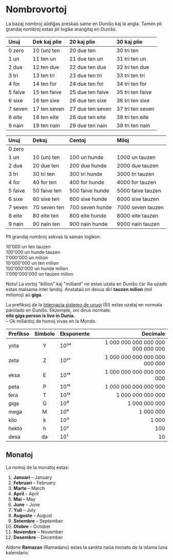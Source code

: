 # Nombrovortoj

La bazaj nombroj aŭdiĝas preskaŭ same en Duniŝo kaj la angla.
Tamen pli grandaj nombroj estas pli logike aranĝitaj en Duniŝo.

| Unuj    | Dek kaj plie | 20 kaj plie      | 30 kaj plie      |
|:--------|:-------------|:-----------------|:-----------------|
| 0 zero  | 10 (un) ten  | 20 due ten       | 30 tri ten       |
| 1 un    | 11 ten un    | 21 due ten un    | 31 tri ten un    |
| 2 due   | 12 ten due   | 22 due ten due   | 32 tri ten due   |
| 3 tri   | 13 ten tri   | 23 due ten tri   | 33 tri ten tri   |
| 4 for   | 14 ten for   | 24 due ten for   | 34 tri ten for   |
| 5 faive | 15 ten faive | 25 due ten faive | 35 tri ten faive |
| 6 sixe  | 16 ten sixe  | 26 due ten sixe  | 36 tri ten sixe  |
| 7 seven | 17 ten seven | 27 due ten seven | 37 tri ten seven |
| 8 eite  | 18 ten eite  | 28 due ten eite  | 38 tri ten eite  |
| 9 nain  | 19 ten nain  | 29 due ten nain  | 39 tri ten nain  |

| Unuj    |  Dekoj       | Centoj          | Miloj             |
|:--------|:-------------|:----------------|:------------------|
| 0 zero  |              |                 |                   |
| 1 un    | 10 (un) ten  | 100 un hunde    | 1000 un tauzen    |
| 2 due   | 20 due ten   | 200 due hunde   | 2000 due tauzen   |
| 3 tri   | 30 tri ten   | 300 tri hunde   | 3000 tri tauzen   |
| 4 for   | 40 for ten   | 400 for hunde   | 4000 for tauzen   |
| 5 faive | 50 faive ten | 500 faive hunde | 5000 faive tauzen |
| 6 sixe  | 60 sixe ten  | 600 sixe hunde  | 6000 sixe tauzen  |
| 7 seven | 70 seven ten | 700 seven hunde | 7000 seven tauzen |
| 8 eite  | 80 eite ten  | 800 eite hunde  | 8000 eite tauzen  |
| 9 nain  | 90 nain ten  | 900 nain hunde  | 9000 nain tauzen  |

Pli grandaj nombroj sekvas la saman logikon.

10'000 un ten tauzen  
100'000 un hunde tauzen  
1'000'000 un milion  
10'000'000 un ten milion  
100'000'000 un hunde milion  
1'000'000'000 un tauzen milion  

Notu! La vortoj "billion" kaj "milliard" ne estas uzata en Duniŝo
ĉar ilia uzado estas malsama inter landoj.
Anstataŭ on devus diri **tauzen milion** (mil milionoj) aŭ **giga**.

La prefiksoj de la [Internacia sistemo de unuoj](https://eo.wikipedia.org/wiki/Internacia_sistemo_de_unuoj)
(SI) estas uzataj en normala parolado en Duniŝo.
Ekzemple, oni dirus normale:  
**eite giga person is live in Dunia.**  
– Ok miliardoj da homoj vivas en la Mondo.

|Prefikso| Simbolo|Eksponente| Decimale                      |
|:-------|:------:|:-----|----------------------------------:|
| yota   | Y      | 10²⁴ | 1 000 000 000 000 000 000 000 000 |
| zeta   | Z      | 10²¹ |     1 000 000 000 000 000 000 000 | 
| eksa   | E      | 10¹⁸ |         1 000 000 000 000 000 000 |
| peta   | P      | 10¹⁵ |             1 000 000 000 000 000 |
| tera   | T      | 10¹² |                 1 000 000 000 000 |
| giga   | G      | 10⁹  |                     1 000 000 000 |
| mega   | M      | 10⁶  |                         1 000 000 |
| kilo   | k      | 10³  |                             1 000 |
| hekto  | h      | 10²  |                               100 |
| desa   | da     | 10¹  |                                10 |


## Monatoj

La nomoj de la monatoj estas:

1. **Januari**
   – January
2. **Februari**
   – February
3. **Marte**
   – March
4. **April**
   – April
5. **Mai**
   – May
6. **June**
   – June
7. **Yuli**
   – July
8. **Auguste**
   – August
9. **Setembre**
   – September
10. **Otobre**
   – October
11. **Novembre**
   – November
12. **Desembre**
   – December

Aldone **Ramazan** (Ramadano) estas la sankta naŭa monato de la islama luna kalendario.

